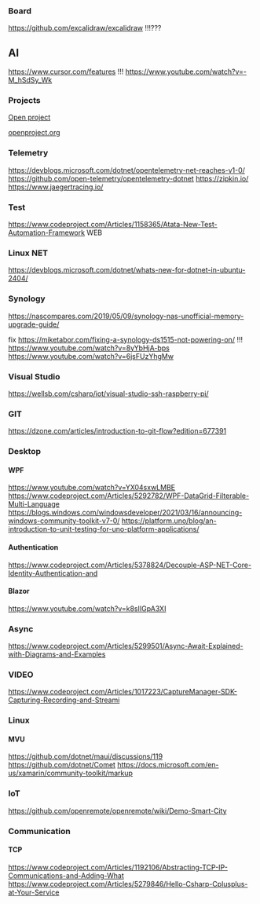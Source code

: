### Board

https://github.com/excalidraw/excalidraw !!!???

## AI

https://www.cursor.com/features !!!
https://www.youtube.com/watch?v=-M_hSdSy_Wk

### Projects

[Open project](https://www.youtube.com/watch?v=E9nCQo3TOkw)

[openproject.org](https://www.openproject.org/)

### Telemetry

https://devblogs.microsoft.com/dotnet/opentelemetry-net-reaches-v1-0/
https://github.com/open-telemetry/opentelemetry-dotnet
https://zipkin.io/
https://www.jaegertracing.io/

### Test
https://www.codeproject.com/Articles/1158365/Atata-New-Test-Automation-Framework WEB

### Linux NET
https://devblogs.microsoft.com/dotnet/whats-new-for-dotnet-in-ubuntu-2404/

### Synology
https://nascompares.com/2019/05/09/synology-nas-unofficial-memory-upgrade-guide/

fix
https://miketabor.com/fixing-a-synology-ds1515-not-powering-on/ !!!
https://www.youtube.com/watch?v=8yYbHjA-bps
https://www.youtube.com/watch?v=6jsFUzYhgMw

### Visual Studio
https://wellsb.com/csharp/iot/visual-studio-ssh-raspberry-pi/

### GIT
https://dzone.com/articles/introduction-to-git-flow?edition=677391

### Desktop

#### WPF
https://www.youtube.com/watch?v=YX04sxwLMBE
https://www.codeproject.com/Articles/5292782/WPF-DataGrid-Filterable-Multi-Language
https://blogs.windows.com/windowsdeveloper/2021/03/16/announcing-windows-community-toolkit-v7-0/
https://platform.uno/blog/an-introduction-to-unit-testing-for-uno-platform-applications/

#### Authentication
https://www.codeproject.com/Articles/5378824/Decouple-ASP-NET-Core-Identity-Authentication-and

#### Blazor
https://www.youtube.com/watch?v=k8sIIGpA3XI

### Async
https://www.codeproject.com/Articles/5299501/Async-Await-Explained-with-Diagrams-and-Examples

### VIDEO
https://www.codeproject.com/Articles/1017223/CaptureManager-SDK-Capturing-Recording-and-Streami

### Linux

#### MVU
https://github.com/dotnet/maui/discussions/119
https://github.com/dotnet/Comet
https://docs.microsoft.com/en-us/xamarin/community-toolkit/markup

### IoT
https://github.com/openremote/openremote/wiki/Demo-Smart-City

### Communication

#### TCP
https://www.codeproject.com/Articles/1192106/Abstracting-TCP-IP-Communications-and-Adding-What
https://www.codeproject.com/Articles/5279846/Hello-Csharp-Cplusplus-at-Your-Service
